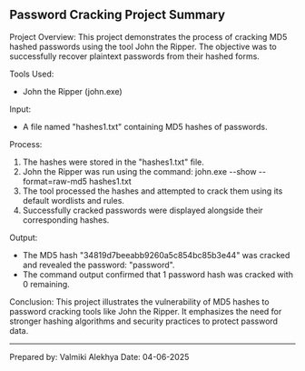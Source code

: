 Password Cracking Project Summary
---------------------------------

Project Overview:
This project demonstrates the process of cracking MD5 hashed passwords using the tool John the Ripper. The objective was to successfully recover plaintext passwords from their hashed forms.

Tools Used:
- John the Ripper (john.exe)

Input:
- A file named "hashes1.txt" containing MD5 hashes of passwords.

Process:
1. The hashes were stored in the "hashes1.txt" file.
2. John the Ripper was run using the command:
   john.exe --show --format=raw-md5 hashes1.txt
3. The tool processed the hashes and attempted to crack them using its default wordlists and rules.
4. Successfully cracked passwords were displayed alongside their corresponding hashes.

Output:
- The MD5 hash "34819d7beeabb9260a5c854bc85b3e44" was cracked and revealed the password: "password".
- The command output confirmed that 1 password hash was cracked with 0 remaining.

Conclusion:
This project illustrates the vulnerability of MD5 hashes to password cracking tools like John the Ripper. It emphasizes the need for stronger hashing algorithms and security practices to protect password data.

---

Prepared by: Valmiki Alekhya 
Date: 04-06-2025
